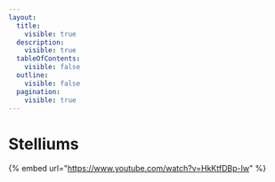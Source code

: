 ```yaml
---
layout:
  title:
    visible: true
  description:
    visible: true
  tableOfContents:
    visible: false
  outline:
    visible: false
  pagination:
    visible: true
---
```


# Stelliums

{% embed url="https://www.youtube.com/watch?v=HkKtfDBp-Iw" %}
